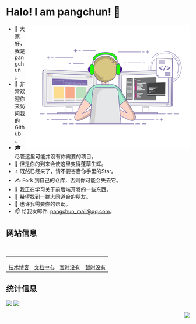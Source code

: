 # Halo! I am pangchun! 👋

<img align="right" alt="GIF" src="https://raw.githubusercontent.com/devSouvik/devSouvik/master/gif3.gif" width="450"/>

- 🔭 大家好，我是 pangchun。
- 🤔 非常欢迎你来访问我的 Github。
- 🎓 尽管这里可能并没有你需要的项目。
- 💼 但是你的到来会使这里变得蓬荜生辉。
- ⭐ 既然已经来了，请不要吝啬你手里的Star。
- ✍️ Fork 到自己的仓库，否则你可能会失去它。
- 🌱 我正在学习关于前后端开发的一些东西。
- 👯 希望找到一群志同道合的朋友。
- 🤔 也许我需要你的帮助。
- 📫 给我发邮件:  pangchun_mail@qq.com。

## 网站信息

<table>
  <tbody>
    <tr valign="top">
      <td width="25%" align="center">
       <br>
        <a href="https://inadios.cn">技术博客</a>
       <br>
      </td>
      <td width="25%" align="center">
       <br>
        <a href="https://docbase.inadios.cn/#/">文档中心</a>
       <br>
      </td>
      <td width="25%" align="center">
       <br>
        <a href="#">暂时没有</a>
       <br>
      </td>
      <td width="25%" align="center">
       <br>
        <a href="#">暂时没有</a>
       <br>
      </td>
    </tr>
  </tbody>
</table>

## 统计信息

<p align = "left">
  <img src = "https://github-readme-stats.vercel.app/api?username=pangchun&count_private=true&show_icons=true&theme=light">
  <img src = "https://github-readme-stats.vercel.app/api/top-langs/?username=pangchun&theme=light">
</p>

<p align = "right" >
  <img src = "https://komarev.com/ghpvc/?username=pangchun" >
</p>



